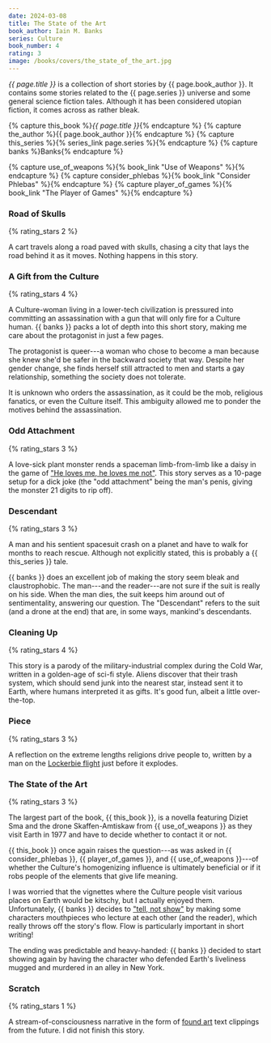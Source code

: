 ```yaml
---
date: 2024-03-08
title: The State of the Art
book_author: Iain M. Banks
series: Culture
book_number: 4
rating: 3
image: /books/covers/the_state_of_the_art.jpg
---
```


<cite class="book-title">{{ page.title }}</cite> is a collection of short
stories by <span class="author-name">{{ page.book_author }}</span>. It
contains some stories related to the <span class="book-series">{{ page.series
}}</span> universe and some general science fiction tales. Although it has
been considered utopian fiction, it comes across as rather bleak.

{% capture this_book %}<cite class="book-title">{{ page.title }}</cite>{% endcapture %}
{% capture the_author %}<span class="author-name">{{ page.book_author }}</span>{% endcapture %}
{% capture this_series %}{% series_link page.series %}{% endcapture %}
{% capture banks %}<span class="author-name">Banks</span>{% endcapture %}

{% capture use_of_weapons %}{% book_link "Use of Weapons" %}{% endcapture %}
{% capture consider_phlebas %}{% book_link "Consider Phlebas" %}{% endcapture %}
{% capture player_of_games %}{% book_link "The Player of Games" %}{% endcapture %}

### Road of Skulls
{% rating_stars 2 %}

A cart travels along a road paved with skulls, chasing a city that lays the
road behind it as it moves. Nothing happens in this story.

### A Gift from the Culture
{% rating_stars 4 %}

A Culture-woman living in a lower-tech civilization is pressured into
committing an assassination with a gun that will only fire for a Culture
human. {{ banks }} packs a lot of depth into this short story, making me
care about the protagonist in just a few pages.

The protagonist is queer---a woman who chose to become a man because she knew
she'd be safer in the backward society that way. Despite her gender change,
she finds herself still attracted to men and starts a gay relationship,
something the society does not tolerate.

It is unknown who orders the assassination, as it could be the mob, religious
fanatics, or even the Culture itself. This ambiguity allowed me to ponder the
motives behind the assassination.

### Odd Attachment
{% rating_stars 3 %}

A love-sick plant monster rends a spaceman limb-from-limb like a daisy in the
game of ["He loves me, he loves me not"][daisy]. This story serves as a
10-page setup for a dick joke (the "odd attachment" being the man's penis,
giving the monster 21 digits to rip off).

[daisy]: https://en.wikipedia.org/wiki/He_loves_me..._he_loves_me_not

### Descendant
{% rating_stars 3 %}

A man and his sentient spacesuit crash on a planet and have to walk for months
to reach rescue. Although not explicitly stated, this is probably a {{
this_series }} tale.

{{ banks }} does an excellent job of making the story seem bleak and
claustrophobic. The man---and the reader---are not sure if the suit is really on
his side. When the man dies, the suit keeps him around out of sentimentality,
answering our question. The "Descendant" refers to the suit (and a drone at
the end) that are, in some ways, mankind's descendants.

### Cleaning Up
{% rating_stars 4 %}

This story is a parody of the military-industrial complex during the Cold War,
written in a golden-age of sci-fi style. Aliens discover that their trash
system, which should send junk into the nearest star, instead sent it to
Earth, where humans interpreted it as gifts. It's good fun, albeit a little
over-the-top.

### Piece
{% rating_stars 3 %}

A reflection on the extreme lengths religions drive people to, written by a
man on the [Lockerbie flight][lockerbie] just before it explodes.

[lockerbie]: https://en.wikipedia.org/wiki/Pan_Am_Flight_103

### The State of the Art
{% rating_stars 3 %}

The largest part of the book, {{ this_book }}, is a novella featuring Diziet
Sma and the drone Skaffen-Amtiskaw from {{ use_of_weapons }} as they visit
Earth in 1977 and have to decide whether to contact it or not.

{{ this_book }} once again raises the question---as was asked in {{
consider_phlebas }}, {{ player_of_games }}, and {{ use_of_weapons }}---of
whether the Culture's homogenizing influence is ultimately beneficial or if it
robs people of the elements that give life meaning.

I was worried that the vignettes where the Culture people visit various places
on Earth would be kitschy, but I actually enjoyed them. Unfortunately, {{
banks }} decides to ["tell, not show"][sdt] by making some characters
mouthpieces who lecture at each other (and the reader), which really throws
off the story's flow. Flow is particularly important in short writing!

[sdt]: https://en.wikipedia.org/wiki/Show,_don%27t_tell

The ending was predictable and heavy-handed: {{ banks }} decided to start
showing again by having the character who defended Earth's liveliness mugged
and murdered in an alley in New York.

### Scratch
{% rating_stars 1 %}

A stream-of-consciousness narrative in the form of [found art][found_art] text
clippings from the future. I did not finish this story.

[found_art]: https://en.wikipedia.org/wiki/Found_object

